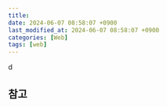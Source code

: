 ```yaml
---
title:
date: 2024-06-07 08:58:07 +0900
last_modified_at: 2024-06-07 08:58:07 +0900
categories: [Web]
tags: [web]
---
```


d

##

## 참고
